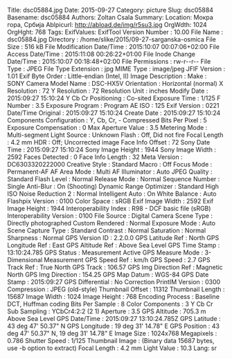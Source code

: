 Title: dsc05884.jpg
Date: 2015-09-27
Category: picture
Slug: dsc05884
Basename: dsc05884
Authors: Zoltan Csala
Summary:
Location: Мокра гора, Србија
Ablpicurl: http://abload.de/img/r5su3.jpg
OrgWdth: 1024
OrgHght: 768
Tags:
ExifValues: ExifTool Version Number : 10.00
            File Name : dsc05884.jpg
            Directory : /home/slike/2015/09-27-sarganska-osmica
            File Size : 516 kB
            File Modification Date/Time : 2015:10:07 00:07:06+02:00
            File Access Date/Time : 2015:11:08 00:26:22+01:00
            File Inode Change Date/Time : 2015:10:07 00:18:48+02:00
            File Permissions : rw-r--r--
            File Type : JPEG
            File Type Extension : jpg
            MIME Type : image/jpeg
            JFIF Version : 1.01
            Exif Byte Order : Little-endian (Intel, II)
            Image Description :
            Make : SONY
            Camera Model Name : DSC-HX5V
            Orientation : Horizontal (normal)
            X Resolution : 72
            Y Resolution : 72
            Resolution Unit : inches
            Modify Date : 2015:09:27 15:10:24
            Y Cb Cr Positioning : Co-sited
            Exposure Time : 1/125
            F Number : 3.5
            Exposure Program : Program AE
            ISO : 125
            Exif Version : 0221
            Date/Time Original : 2015:09:27 15:10:24
            Create Date : 2015:09:27 15:10:24
            Components Configuration : Y, Cb, Cr, -
            Compressed Bits Per Pixel : 5
            Exposure Compensation : 0
            Max Aperture Value : 3.5
            Metering Mode : Multi-segment
            Light Source : Unknown
            Flash : Off, Did not fire
            Focal Length : 4.2 mm
            HDR : Off; Uncorrected image
            Face Info Offset : 72
            Sony Date Time : 2015:09:27 15:10:24
            Sony Image Height : 1944
            Sony Image Width : 2592
            Faces Detected : 0
            Face Info Length : 32
            Meta Version : DC6303320222000
            Creative Style : Standard
            Macro : Off
            Focus Mode : Permanent-AF
            AF Area Mode : Multi
            AF Illuminator : Auto
            JPEG Quality : Standard
            Flash Level : Normal
            Release Mode : Normal
            Sequence Number : Single
            Anti-Blur : On (Shooting)
            Dynamic Range Optimizer : Standard
            High ISO Noise Reduction 2 : Normal
            Intelligent Auto : On
            White Balance : Auto
            Flashpix Version : 0100
            Color Space : sRGB
            Exif Image Width : 2592
            Exif Image Height : 1944
            Interoperability Index : R98 - DCF basic file (sRGB)
            Interoperability Version : 0100
            File Source : Digital Camera
            Scene Type : Directly photographed
            Custom Rendered : Normal
            Exposure Mode : Auto
            Scene Capture Type : Standard
            Contrast : Normal
            Saturation : Normal
            Sharpness : Normal
            GPS Version ID : 2.2.0.0
            GPS Latitude Ref : North
            GPS Longitude Ref : East
            GPS Altitude Ref : Above Sea Level
            GPS Time Stamp : 13:10:24.785
            GPS Status : Measurement Active
            GPS Measure Mode : 3-Dimensional Measurement
            GPS Speed Ref : km/h
            GPS Speed : 2.7
            GPS Track Ref : True North
            GPS Track : 106.57
            GPS Img Direction Ref : Magnetic North
            GPS Img Direction : 154.25
            GPS Map Datum : WGS-84
            GPS Date Stamp : 2015:09:27
            GPS Differential : No Correction
            PrintIM Version : 0300
            Compression : JPEG (old-style)
            Thumbnail Offset : 11312
            Thumbnail Length : 15687
            Image Width : 1024
            Image Height : 768
            Encoding Process : Baseline DCT, Huffman coding
            Bits Per Sample : 8
            Color Components : 3
            Y Cb Cr Sub Sampling : YCbCr4:2:2 (2 1)
            Aperture : 3.5
            GPS Altitude : 705.3 m Above Sea Level
            GPS Date/Time : 2015:09:27 13:10:24.785Z
            GPS Latitude : 43 deg 47' 50.37" N
            GPS Longitude : 19 deg 31' 14.78" E
            GPS Position : 43 deg 47' 50.37" N, 19 deg 31' 14.78" E
            Image Size : 1024x768
            Megapixels : 0.786
            Shutter Speed : 1/125
            Thumbnail Image : (Binary data 15687 bytes, use -b option to extract)
            Focal Length : 4.2 mm
            Light Value : 10.3
Lang: sr

